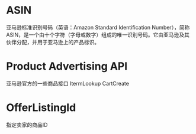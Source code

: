 # ASIN
  亚马逊标准识别号码（英语：Amazon Standard Identification Number），简称ASIN，是一个由十个字符（字母或数字）组成的唯一识别号码。它由亚马逊及其伙伴分配，并用于亚马逊上的产品标识。
# Product Advertising API
  亚马逊官方的一些商品接口
  ItermLookup
  CartCreate
# OfferListingId
  指定卖家的商品ID